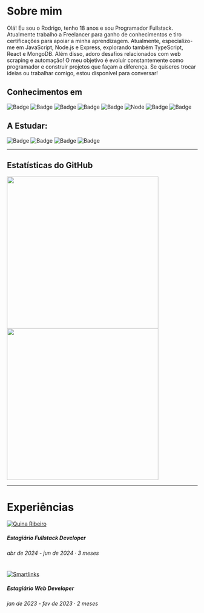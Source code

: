 
# Sobre mim 
Olá! Eu sou o Rodrigo, tenho 18 anos e sou Programador Fullstack. Atualmente trabalho a Freelancer para ganho de conhecimentos e tiro certificações para apoiar a minha aprendizagem. Atualmente, especializo-me em JavaScript, Node.js e Express, explorando também TypeScript, React e MongoDB. Além disso, adoro desafios relacionados com web scraping e automação! O meu objetivo é evoluir constantemente como programador e construir projetos que façam a diferença. Se quiseres trocar ideias ou trabalhar comigo, estou disponível para conversar!

## Conhecimentos em
![Badge](https://img.shields.io/badge/HTML5-E34F26?style=for-the-badge&logo=html5&logoColor=white) ![Badge](https://img.shields.io/badge/CSS3-1572B6?style=for-the-badge&logo=css3&logoColor=white) ![Badge](https://img.shields.io/badge/JavaScript-323330?style=for-the-badge&logo=javascript&logoColor=F7DF1E) ![Badge](https://img.shields.io/badge/Bootstrap-563D7C?style=for-the-badge&logo=bootstrap&logoColor=white) ![Badge](https://img.shields.io/badge/EJS-8FBC8F?style=for-the-badge&logo=ejs&logoColor=white) ![Node](https://img.shields.io/badge/Node.js-339933?style=for-the-badge&logo=nodedotjs&logoColor=white) ![Badge](https://img.shields.io/badge/Express.js-000000?style=for-the-badge&logo=express&logoColor=white) ![Badge](https://img.shields.io/badge/MySQL-4479A1?style=for-the-badge&logo=mysql&logoColor=white)

## A Estudar:
![Badge](https://img.shields.io/badge/React-20232A?style=for-the-badge&logo=react&logoColor=61DAFB) ![Badge](https://img.shields.io/badge/Tailwind_CSS-38B2AC?style=for-the-badge&logo=tailwind-css&logoColor=white) ![Badge](https://img.shields.io/badge/TypeScript-007ACC?style=for-the-badge&logo=typescript&logoColor=white) ![Badge](https://img.shields.io/badge/MongoDB-47A248?style=for-the-badge&logo=mongodb&logoColor=white)

---

## Estatísticas do GitHub
<p align="left">
  <img src="https://github-readme-stats.vercel.app/api?username=RodrigoCarrico01&show_icons=true&theme=dark&hide_border=true" width="400px"/>
  <img src="https://github-readme-streak-stats.herokuapp.com/?user=RodrigoCarrico01&theme=dark&hide_border=true" width="400px"/>
</p>

---

# Experiências 

[![Quina Ribeiro](https://img.shields.io/badge/Quina_Ribeiro-000000?style=for-the-badge&logo=linkedin&logoColor=white)](https://www.linkedin.com/company/quinaribeiro/)
##### Estagiário Fullstack Developer
###### abr de 2024 - jun de 2024 · 3 meses
#
[![Smartlinks](https://img.shields.io/badge/Smartlinks-0077B5?style=for-the-badge&logo=linkedin&logoColor=white)](https://www.linkedin.com/company/smartlinks-agencia-marketing-digital/) 
##### Estagiário Web Developer
###### jan de 2023 - fev de 2023 · 2 meses
#



  
